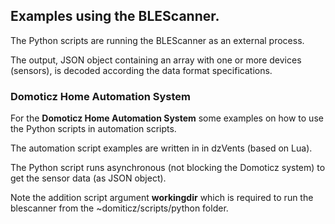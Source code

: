 ## Examples using the BLEScanner.

The Python scripts are running the BLEScanner as an external process.

The output, JSON object containing an array with one or more devices (sensors), is decoded according the data format specifications.

### Domoticz Home Automation System
For the **Domoticz Home Automation System** some examples on how to use the Python scripts in automation scripts.

The automation script examples are written in in dzVents (based on Lua).

The Python script runs asynchronous (not blocking the Domoticz system) to get the sensor data (as JSON object).

Note the addition script argument **workingdir** which is required to run the blescanner from the ~domiticz/scripts/python folder.
